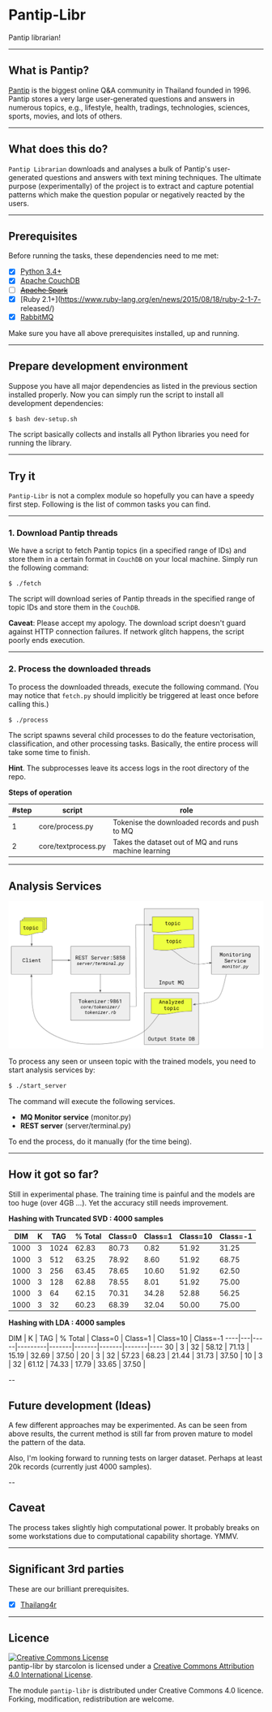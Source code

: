 # Pantip-Libr

Pantip librarian!

---

## What is Pantip?

[Pantip](http://www.pantip.com) is the biggest online Q&A community 
in Thailand founded in 1996. Pantip stores a very large 
user-generated questions and answers in numerous topics, 
e.g., lifestyle, health, tradings, technologies, sciences, 
sports, movies, and lots of others. 

---

## What does this do?

`Pantip Librarian` downloads and analyses a bulk of 
Pantip's user-generated questions and answers with 
text mining techniques. The ultimate purpose (experimentally) 
of the project is to extract and capture potential 
patterns which make the question popular or 
negatively reacted by the users.

---

## Prerequisites

Before running the tasks, these dependencies need to me met:

- [x] [Python 3.4+](https://www.python.org/download/releases/3.4.3/)
- [x] [Apache CouchDB](http://couchdb.apache.org/)
- [ ] ~~[Apache Spark](http://spark.apache.org/)~~
- [x] [Ruby 2.1+](https://www.ruby-lang.org/en/news/2015/08/18/ruby-2-1-7-
released/)
- [x] [RabbitMQ](https://www.rabbitmq.com)

Make sure you have all above prerequisites installed, up and running.

---

## Prepare development environment

Suppose you have all major dependencies as listed in the previous 
section installed properly. Now you can simply run the script 
to install all development dependencies:

```bash
$ bash dev-setup.sh
```

The script basically collects and installs all Python libraries you 
need for running the library.

---

## Try it

`Pantip-Libr` is not a complex module so hopefully you can have a 
speedy first step. Following is the list of common tasks you can 
find.

---

### 1. Download Pantip threads

We have a script to fetch Pantip topics (in a specified range of IDs) 
and store them in a certain format in `CouchDB` on your local machine. 
Simply run the following command:

```
$ ./fetch
```

The script will download series of Pantip threads in the 
specified range of topic IDs and store them in the `CouchDB`.

**Caveat**: Please accept my apology. The download script doesn't 
guard against HTTP connection failures. If network glitch happens, 
the script poorly ends execution.

---

### 2. Process the downloaded threads

To process the downloaded threads, execute the following 
command. (You may notice that `fetch.py` should implicitly 
be triggered at least once before calling this.)

```
$ ./process
```

The script spawns several child processes to do the feature vectorisation, 
classification, and other processing tasks. Basically, the entire 
process will take some time to finish.

**Hint**. The subprocesses leave its access logs in the root directory 
of the repo.

**Steps of operation**

| #step | script | role |
|----|----|----|
| 1 | core/process.py | Tokenise the downloaded records and push to MQ
| 2 | core/textprocess.py | Takes the dataset out of MQ and runs machine learning


---

## Analysis Services

![Service Diagram](data/diagram.png)

To process any seen or unseen topic with the trained 
models, you need to start analysis services by:

```bash
$ ./start_server
```

The command will execute the following services.

- **MQ Monitor service** (monitor.py)
- **REST server** (server/terminal.py)

To end the process, do it manually (for the time being).

---

## How it got so far?

Still in experimental phase. 
The training time is painful and the models are 
too huge (over 4GB ...). Yet the accuracy still 
needs improvement.


**Hashing with Truncated SVD : 4000 samples**

 DIM | K | TAG |% Total|  Class=0  |  Class=1  |  Class=10 |  Class=-1 
----|---|------|-------|----------|------------|------|-----
1000| 3 | 1024| 62.83 | 80.73 |  0.82 | 51.92 | 31.25 
1000| 3 | 512 | 63.25 | 78.92 |  8.60 | 51.92 | 68.75 
1000| 3 | 256 | 63.45 | 78.65 | 10.60 | 51.92 | 62.50 
1000| 3 | 128 | 62.88 | 78.55 |  8.01 | 51.92 | 75.00 
1000| 3 |  64 | 62.15 | 70.31 | 34.28 | 52.88 | 56.25 
1000| 3 |  32 | 60.23 | 68.39 | 32.04 | 50.00 | 75.00 


**Hashing with LDA : 4000 samples**

 DIM | K | TAG | % Total |  Class=0  |  Class=1  |  Class=10 |  Class=-1
----|---|-----|---------|-------|-------|-------|-------|----
 30 | 3 |  32 |  58.12  | 71.13 | 15.19 | 32.69 | 37.50 |
 20 | 3 |  32 |  57.23  | 68.23 | 21.44 | 31.73 | 37.50 |
 10 | 3 |  32 |  61.12  | 74.33 | 17.79 | 33.65 | 37.50 |

--

## Future development (Ideas)

A few different approaches may be experimented. 
As can be seen from above results, the current method 
is still far from proven mature to model the pattern 
of the data. 

Also, I'm looking forward to running tests 
on larger dataset. Perhaps at least 20k records 
(currently just 4000 samples).

--

## Caveat

The process takes slightly high computational power. 
It probably breaks on some workstations due to 
computational capability shortage. YMMV.

---


## Significant 3rd parties

These are our brilliant prerequisites.

- [x] [Thailang4r](https://github.com/veer66/thailang4r)

---

## Licence

<a rel="license" href="http://creativecommons.org/licenses/by/4.0/"><img alt="Creative Commons License" style="border-width:0" src="https://i.creativecommons.org/l/by/4.0/80x15.png" /></a><br /><span xmlns:dct="http://purl.org/dc/terms/" property="dct:title">pantip-libr</span> by <span xmlns:cc="http://creativecommons.org/ns#" property="cc:attributionName">starcolon</span> is licensed under a <a rel="license" href="http://creativecommons.org/licenses/by/4.0/">Creative Commons Attribution 4.0 International License</a>.

The module `pantip-libr` is distributed under 
Creative Commons 4.0 licence. Forking, modification, 
redistribution are welcome.


